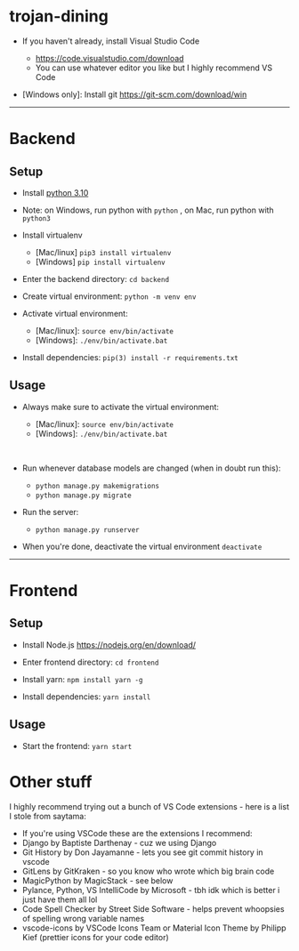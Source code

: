 # trojan-dining

- If you haven't already, install Visual Studio Code 
    - https://code.visualstudio.com/download
    - You can use whatever editor you like but I highly recommend VS Code

- \[Windows only]: Install git 
https://git-scm.com/download/win

---
# Backend

## Setup

- Install <a href="https://www.python.org/downloads/">python 3.10</a>

- Note: on Windows, run python with `python` , on Mac, run python with `python3`

- Install virtualenv 
    - [Mac/linux] `pip3 install virtualenv`
    - [Windows] `pip install virtualenv`

- Enter the backend directory: `cd backend`

- Create virtual environment: `python -m venv env`

- Activate virtual environment:
    - \[Mac/linux]: `source env/bin/activate`
    - \[Windows]: `./env/bin/activate.bat`

- Install dependencies:
`pip(3) install -r requirements.txt`

## Usage

- Always make sure to activate the virtual environment:

    - \[Mac/linux]: `source env/bin/activate`
    - \[Windows]: `./env/bin/activate.bat`

<br/>

- Run whenever database models are changed (when in doubt run this):
    - `python manage.py makemigrations`
    - `python manage.py migrate`

- Run the server:
    - `python manage.py runserver`

- When you're done, deactivate the virtual environment `deactivate`

---
# Frontend

## Setup

- Install Node.js https://nodejs.org/en/download/

- Enter frontend directory:
`cd frontend`

- Install yarn: `npm install yarn -g`

- Install dependencies:
`yarn install`

## Usage

- Start the frontend:
`yarn start`

# Other stuff

I highly recommend trying out a bunch of VS Code extensions - here is a list I stole from saytama:
- If you're using VSCode these are the extensions I recommend:
- Django by Baptiste Darthenay - cuz we using Django
- Git History by Don Jayamanne - lets you see git commit history in vscode
- GitLens by GitKraken - so you know who wrote which big brain code
- MagicPython by MagicStack - see below
- Pylance, Python, VS IntelliCode by Microsoft - tbh idk which is better i just have them all lol
- Code Spell Checker by Street Side Software - helps prevent whoopsies of spelling wrong variable names
- vscode-icons by VSCode Icons Team or Material Icon Theme by Philipp Kief (prettier icons for your code editor)